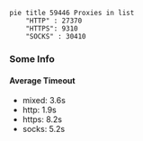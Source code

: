 
```mermaid
pie title 59446 Proxies in list
    "HTTP" : 27370
    "HTTPS": 9310
    "SOCKS" : 30410
```

### Some Info
#### Average Timeout

- mixed: 3.6s
- http: 1.9s
- https: 8.2s
- socks: 5.2s